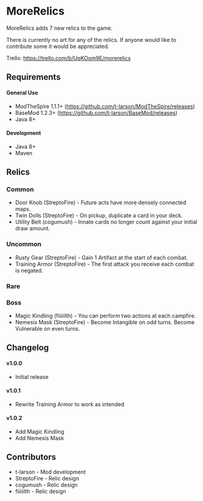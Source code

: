 # MoreRelics #
MoreRelics adds 7 new relics to the game.

There is currently no art for any of the relics. If anyone would like to contribute some it would be appreciated.

Trello: https://trello.com/b/UqKOom9E/morerelics

## Requirements ##
#### General Use ####
* ModTheSpire 1.1.1+ (https://github.com/t-larson/ModTheSpire/releases)
* BaseMod 1.2.3+ (https://github.com/t-larson/BaseMod/releases)
* Java 8+

#### Development ####
* Java 8+
* Maven

## Relics ##
### Common ###
* Door Knob (StreptoFire) - Future acts have more densely connected maps.
* Twin Dolls (StreptoFire) - On pickup, duplicate a card in your deck.
* Utility Belt (cogumush) - Innate cards no longer count against your initial draw amount.

### Uncommon ###
* Rusty Gear (StreptoFire) - Gain 1 Artifact at the start of each combat.
* Training Armor (StreptoFire) - The first attack you receive each combat is negated.

### Rare ###

### Boss ###
* Magic Kindling (fiiiiilth) - You can perform two actions at each campfire.
* Nemesis Mask (StreptoFire) - Become Intangible on odd turns. Become Vulnerable on even turns.

## Changelog ##
#### v1.0.0 ####
* Initial release

#### v1.0.1 ####
* Rewrite Training Armor to work as intended

#### v1.0.2 ####
* Add Magic Kindling
* Add Nemesis Mask

## Contributors ##
* t-larson - Mod development
* StreptoFire - Relic design
* cogumush - Relic design
* fiiiiilth - Relic design